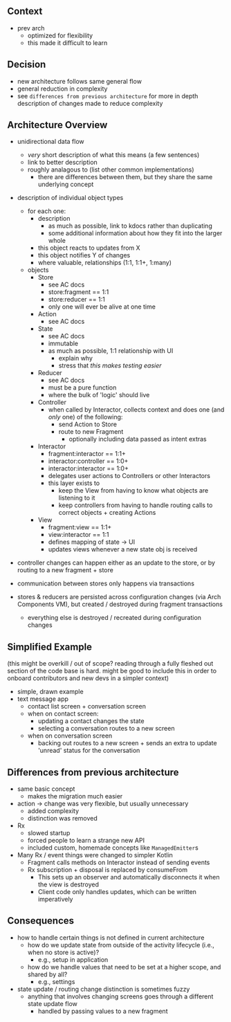 
## Context

- prev arch
  - optimized for flexibility
  - this made it difficult to learn


## Decision

- new architecture follows same general flow
- general reduction in complexity
- see `differences from previous architecture` for more in depth description of changes made to reduce complexity


## Architecture Overview

- unidirectional data flow
  - _very_ short description of what this means (a few sentences)
  - link to better description
  - roughly analagous to (list other common implementations)
    - there are differences between them, but they share the same underlying concept

- description of individual object types
  - for each one:
    - description
      - as much as possible, link to kdocs rather than duplicating
      - some additional information about how they fit into the larger whole
    - this object reacts to updates from X
    - this object notifies Y of changes
    - where valuable, relationships (1:1, 1:1+, 1:many)
  - objects
    - Store
      - see AC docs
      - store:fragment == 1:1
      - store:reducer == 1:1
      - only one will ever be alive at one time
    - Action
      - see AC docs
    - State
      - see AC docs
      - immutable
      - as much as possible, 1:1 relationship with UI
        - explain why
        - stress that _this makes testing easier_
    - Reducer
      - see AC docs
      - must be a pure function
      - where the bulk of 'logic' should live
    - Controller
      - when called by Interactor, collects context and does one (and _only_ one) of the following:
        - send Action to Store
        - route to new Fragment
          - optionally including data passed as intent extras
    - Interactor
      - fragment:interactor == 1:1+
      - interactor:controller == 1:0+
      - interactor:interactor == 1:0+
      - delegates user actions to Controllers or other Interactors
      - this layer exists to
        - keep the View from having to know what objects are listening to it
        - keep controllers from having to handle routing calls to correct objects + creating Actions
    - View
      - fragment:view == 1:1+
      - view:interactor == 1:1
      - defines mapping of state -> UI
      - updates views whenever a new state obj is received
  

- controller changes can happen either as an update to the store, or by routing to a new fragment + store
- communication between stores only happens via transactions 
- stores & reducers are persisted across configuration changes (via Arch Components VM), but created / destroyed during fragment transactions
  - everything else is destroyed / recreated during configuration changes 
  


## Simplified Example

(this might be overkill / out of scope? reading through a fully fleshed out section of the code base is hard. might 
be good to include this in order to onboard contributors and new devs in a simpler context)

- simple, drawn example
- text message app
  - contact list screen + conversation screen
  - when on contact screen:
    - updating a contact changes the state
    - selecting a conversation routes to a new screen
  - when on conversation screen
    - backing out routes to a new screen + sends an extra to update 'unread' status for the conversation
     
    
    
## Differences from previous architecture

- same basic concept
  - makes the migration much easier
- action -> change was very flexible, but usually unnecessary
  - added complexity
  - distinction was removed
- Rx 
  - slowed startup
  - forced people to learn a strange new API
  - included custom, homemade concepts like `ManagedEmitter`s
- Many Rx / event things were changed to simpler Kotlin
  - Fragment calls methods on Interactor instead of sending events
  - Rx subscription + disposal is replaced by consumeFrom
    - This sets up an observer and automatically disconnects it when the view is destroyed
    - Client code only handles updates, which can be written imperatively


## Consequences

- how to handle certain things is not defined in current architecture
  - how do we update state from outside of the activity lifecycle (i.e., when no store is active)?
    - e.g., setup in application
  - how do we handle values that need to be set at a higher scope, and shared by all?
    - e.g., settings
- state update / routing change distinction is sometimes fuzzy
  - anything that involves changing screens goes through a different state update flow
    - handled by passing values to a new fragment
 



